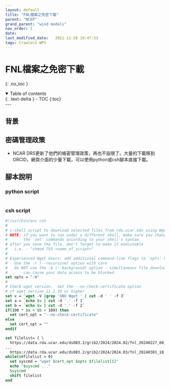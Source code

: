 ```yaml
---
layout: default
title: "FNL檔案之免密下載"
parent: "NCEP"
grand_parent: "wind models"
nav_order: 1
date:               
last_modified_date:   2021-11-26 19:47:53
tags: Crawlers WPS
---
```


# FNL檔案之免密下載

{: .no_toc }

<details open markdown="block">
  <summary>
    Table of contents
  </summary>
  {: .text-delta }
- TOC
{:toc}
</details>
---

## 背景

## 密碼管理政策

- NCAR DRS更新了他們的帳密管理政策，再也不設限了。大量的下載移到ORCID，網頁介面的少量下載，可以使用python或csh腳本直接下載。
  
## 腳本說明

### python script

```python

```
### csh script


```csh
#!/usr/bin/env csh
#
# c-shell script to download selected files from rda.ucar.edu using Wget
# NOTE: if you want to run under a different shell, make sure you change
#       the 'set' commands according to your shell's syntax
# after you save the file, don't forget to make it executable
#   i.e. - "chmod 755 <name_of_script>"
#
# Experienced Wget Users: add additional command-line flags to 'opts' here
#   Use the -r (--recursive) option with care
#   Do NOT use the -b (--background) option - simultaneous file downloads
#       can cause your data access to be blocked
set opts = "-N"
#
# Check wget version.  Set the --no-check-certificate option 
# if wget version is 1.10 or higher
set v = `wget -V |grep 'GNU Wget ' | cut -d ' ' -f 3`
set a = `echo $v | cut -d '.' -f 1`
set b = `echo $v | cut -d '.' -f 2`
if(100 * $a + $b > 109) then
  set cert_opt = "--no-check-certificate"
else
  set cert_opt = ""
endif

set filelist= ( \
  https://data.rda.ucar.edu/ds083.2/grib2/2024/2024.02/fnl_20240227_00_00.grib2  \
...
  https://data.rda.ucar.edu/ds083.2/grib2/2024/2024.03/fnl_20240301_18_00.grib2  \)
while($#filelist > 0)
  set syscmd = "wget $cert_opt $opts $filelist[1]"
  echo "$syscmd ..."
  $syscmd
  shift filelist
end

```
